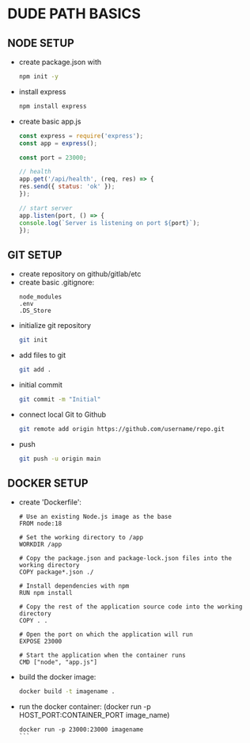 # DUDE PATH BASICS

## NODE SETUP

- create package.json with
    ```bash
    npm init -y
    ````
- install express   
    ```bash
    npm install express
    ```
- create basic app.js
    ```javascript
    const express = require('express');
    const app = express();

    const port = 23000;

    // health
    app.get('/api/health', (req, res) => {
    res.send({ status: 'ok' });
    });

    // start server
    app.listen(port, () => {
    console.log(`Server is listening on port ${port}`);
    });
    ```

## GIT SETUP

- create repository on github/gitlab/etc
- create basic .gitignore:
    ```
    node_modules
    .env
    .DS_Store
    ```
- initialize git repository
    ```bash
    git init
    ```
- add files to git
    ```bash
    git add .
    ```
- initial commit
    ```bash
    git commit -m "Initial"
    ```
- connect local Git to Github
    ```bash
    git remote add origin https://github.com/username/repo.git
    ```
- push
    ```bash
    git push -u origin main
    ```

## DOCKER SETUP

- create 'Dockerfile':
    ```
    # Use an existing Node.js image as the base
    FROM node:18

    # Set the working directory to /app
    WORKDIR /app

    # Copy the package.json and package-lock.json files into the working directory
    COPY package*.json ./

    # Install dependencies with npm
    RUN npm install

    # Copy the rest of the application source code into the working directory
    COPY . .

    # Open the port on which the application will run
    EXPOSE 23000

    # Start the application when the container runs
    CMD ["node", "app.js"]
    ```
- build the docker image:
    ```bash
    docker build -t imagename .
    ```
- run the docker container: (docker run -p HOST_PORT:CONTAINER_PORT image_name)
    ````
    docker run -p 23000:23000 imagename
    ```